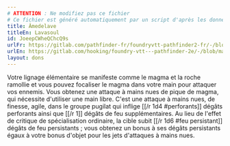 ```yaml
---
# ATTENTION : Ne modifiez pas ce fichier
# Ce fichier est généré automatiquement par un script d'après les données du module Foundry VTT officiel et de sa traduction
title: Âmedelave
titleEn: Lavasoul
id: JoeepCWheQChcQ9s
urlFr: https://gitlab.com/pathfinder-fr/foundryvtt-pathfinder2-fr/-/blob/master/data/feats/JoeepCWheQChcQ9s.htm
urlEn: https://gitlab.com/hooking/foundry-vtt---pathfinder-2e/-/blob/master/packs/data/feats.db/lavasoul.json
layout: dons
---
```

Votre lignage élémentaire se manifeste comme le magma et la roche ramollie et vous pouvez focaliser le magma dans votre main pour attaquer vos ennemis. Vous obtenez une attaque à mains nues de pique de magma, qui nécessite d'utiliser une main libre. C'est une attaque à mains nues, de finesse, agile, dans le groupe pugilat qui inflige [[/r 1d4 #perforants]] dégâts perforants ainsi que [[/r 1]] dégâts de feu supplémentaires. Au lieu de l'effet de critique de spécialisation ordinaire, la cible subit [[/r 1d6 #feu persistant]] dégâts de feu persistants ; vous obtenez un bonus à ses dégâts persistants égaux à votre bonus d'objet pour les jets d'attaques à mains nues.
